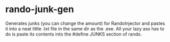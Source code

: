 # rando-junk-gen
Generates junks (you can change the amount) for RandoInjector and pastes it into a neat little .txt file in the same dir as the .exe. All your lazy ass has to do is paste its contents into the #define JUNKS section of rando.
